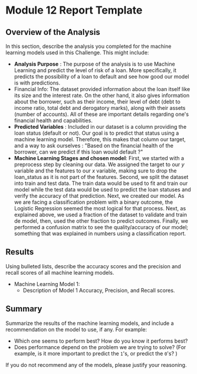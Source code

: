 # Module 12 Report Template

## Overview of the Analysis

In this section, describe the analysis you completed for the machine learning models used in this Challenge. This might include:

* **Analysis Purpose** : The purpose of the analysis is to use Machine Learning and predict the level of risk of a loan. More specifically, it predicts the possibility of a loan to default and see how good our model is with predictions.
* Financial Info: The dataset provided information about the loan itself like its size and the interest rate. On the other hand, it also gives information about the borrower, such as their income, their level of debt (debt to income ratio, total debt and derogatory marks), along with their assets (number of accounts). All of these are important details regarding one's financial health and capabilities.
* **Predicted Variables** : Included in our dataset is a column providing the loan status (default or not). Our goal is to predict that status using a machine learning model. Therefore, this makes that column our target, and a way to ask ourselves : "Based on the financial health of the borrower, can we predict if this loan would default ?"
* **Machine Learning Stages and chosen model**: First, we started with a preprocess step by cleaning our data. We assigned the target to our *y* variable and the features to our *x* variable, making sure to drop the loan_status as it is not part of the features. Second, we split the dataset into train and test data. The train data would be used to fit and train our model while the test data would be used to predict the loan statuses and verify the accuracy of that prediction. Next, we created our model. As we are facing a classification problem with a binary outcome, the Logistic Regression seemed the most logical for that process. Next, as explained above, we used a fraction of the dataset to validate and train de model, then, used the other fraction to predict outcomes. Finally, we performed a confusion matrix to see the quality/accuracy of our model; something that was explained in numbers using a classification report.


## Results

Using bulleted lists, describe the accuracy scores and the precision and recall scores of all machine learning models.

* Machine Learning Model 1:
    * Description of Model 1 Accuracy, Precision, and Recall scores.

## Summary

Summarize the results of the machine learning models, and include a recommendation on the model to use, if any. For example:

* Which one seems to perform best? How do you know it performs best?
* Does performance depend on the problem we are trying to solve? (For example, is it more important to predict the `1`'s, or predict the `0`'s? )

If you do not recommend any of the models, please justify your reasoning.
